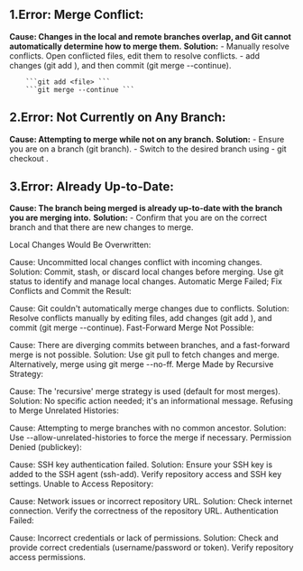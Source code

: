 ## 1.Error: Merge Conflict:
  **Cause: Changes in the local and remote branches overlap, and Git cannot automatically determine how to merge them.**
  **Solution:**
    - Manually resolve conflicts. Open conflicted files, edit them to resolve conflicts.
    - add changes (git add <file>), and then commit (git merge --continue).
    
        ```git add <file> ```
        ```git merge --continue ```

## 2.Error: Not Currently on Any Branch:
  **Cause: Attempting to merge while not on any branch.**
  **Solution:**
    - Ensure you are on a branch (git branch). 
    - Switch to the desired branch using
        - git checkout <branch>.

## 3.Error: Already Up-to-Date:
  **Cause: The branch being merged is already up-to-date with the branch you are merging into.**
  **Solution:**
    - Confirm that you are on the correct branch and that there are new changes to merge.
    
Local Changes Would Be Overwritten:

Cause: Uncommitted local changes conflict with incoming changes.
Solution: Commit, stash, or discard local changes before merging. Use git status to identify and manage local changes.
Automatic Merge Failed; Fix Conflicts and Commit the Result:

Cause: Git couldn't automatically merge changes due to conflicts.
Solution: Resolve conflicts manually by editing files, add changes (git add <file>), and commit (git merge --continue).
Fast-Forward Merge Not Possible:

Cause: There are diverging commits between branches, and a fast-forward merge is not possible.
Solution: Use git pull to fetch changes and merge. Alternatively, merge using git merge --no-ff.
Merge Made by Recursive Strategy:

Cause: The 'recursive' merge strategy is used (default for most merges).
Solution: No specific action needed; it's an informational message.
Refusing to Merge Unrelated Histories:

Cause: Attempting to merge branches with no common ancestor.
Solution: Use --allow-unrelated-histories to force the merge if necessary.
Permission Denied (publickey):

Cause: SSH key authentication failed.
Solution: Ensure your SSH key is added to the SSH agent (ssh-add). Verify repository access and SSH key settings.
Unable to Access Repository:

Cause: Network issues or incorrect repository URL.
Solution: Check internet connection. Verify the correctness of the repository URL.
Authentication Failed:

Cause: Incorrect credentials or lack of permissions.
Solution: Check and provide correct credentials (username/password or token). Verify repository access permissions.
